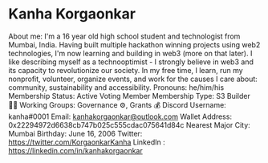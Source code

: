 # Kanha Korgaonkar

About me: I'm a 16 year old high school student and technologist from Mumbai, India. Having built multiple hackathon winning projects using web2 technologies, I'm now learning and building in web3 (more on that later). I like describing myself as a technooptimist - I strongly believe in web3 and its capacity to revolutionize our society. In my free time, I learn, run my nonprofit, volunteer, organize events, and work for the causes I care about: community, sustainability and accessibility.
Pronouns: he/him/his
Membership Status: Active Voting Member
Membership Type: S3 Builder 🧑‍🚀
Working Groups: Governance ⚙️, Grants 💰
Discord Username: kanha#0001
Email: kanhakorgaonkar@outlook.com
Wallet Address: 0x22294972d6638cb747b025c555cdac075641d84c
Nearest Major City: Mumbai
Birthday: June 16, 2006
Twitter: https://twitter.com/KorgaonkarKanha
LinkedIn : https://linkedin.com/in/kanhakorgaonkar